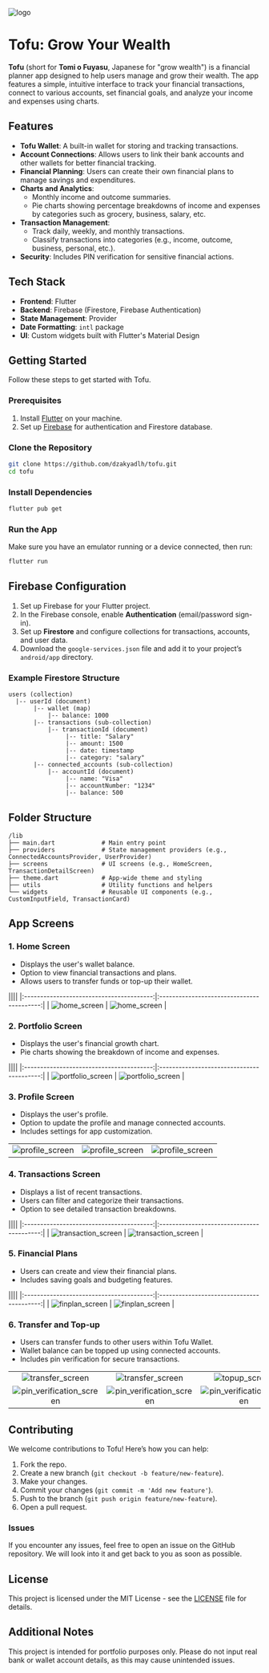 ![logo](assets/images/tofu.png)

# Tofu: Grow Your Wealth

**Tofu** (short for **Tomi o Fuyasu**, Japanese for "grow wealth") is a financial planner app designed to help users manage and grow their wealth. The app features a simple, intuitive interface to track your financial transactions, connect to various accounts, set financial goals, and analyze your income and expenses using charts.

## Features

- **Tofu Wallet**: A built-in wallet for storing and tracking transactions.
- **Account Connections**: Allows users to link their bank accounts and other wallets for better financial tracking.
- **Financial Planning**: Users can create their own financial plans to manage savings and expenditures.
- **Charts and Analytics**:
  - Monthly income and outcome summaries.
  - Pie charts showing percentage breakdowns of income and expenses by categories such as grocery, business, salary, etc.
- **Transaction Management**:
  - Track daily, weekly, and monthly transactions.
  - Classify transactions into categories (e.g., income, outcome, business, personal, etc.).
- **Security**: Includes PIN verification for sensitive financial actions.

## Tech Stack

- **Frontend**: Flutter
- **Backend**: Firebase (Firestore, Firebase Authentication)
- **State Management**: Provider
- **Date Formatting**: `intl` package
- **UI**: Custom widgets built with Flutter's Material Design

## Getting Started

Follow these steps to get started with Tofu.

### Prerequisites

1. Install [Flutter](https://flutter.dev/docs/get-started/install) on your machine.
2. Set up [Firebase](https://firebase.google.com/docs/flutter/setup) for authentication and Firestore database.

### Clone the Repository

```bash
git clone https://github.com/dzakyadlh/tofu.git
cd tofu
```

### Install Dependencies

```bash
flutter pub get
```

### Run the App

Make sure you have an emulator running or a device connected, then run:

```bash
flutter run
```

## Firebase Configuration

1. Set up Firebase for your Flutter project.
2. In the Firebase console, enable **Authentication** (email/password sign-in).
3. Set up **Firestore** and configure collections for transactions, accounts, and user data.
4. Download the `google-services.json` file and add it to your project’s `android/app` directory.

### Example Firestore Structure

```plaintext
users (collection)
  |-- userId (document)
       |-- wallet (map)
           |-- balance: 1000
       |-- transactions (sub-collection)
           |-- transactionId (document)
                |-- title: "Salary"
                |-- amount: 1500
                |-- date: timestamp
                |-- category: "salary"
       |-- connected_accounts (sub-collection)
           |-- accountId (document)
                |-- name: "Visa"
                |-- accountNumber: "1234"
                |-- balance: 500
```

## Folder Structure

```plaintext
/lib
├── main.dart             # Main entry point
├── providers             # State management providers (e.g., ConnectedAccountsProvider, UserProvider)
├── screens               # UI screens (e.g., HomeScreen, TransactionDetailScreen)
├── theme.dart            # App-wide theme and styling
├── utils                 # Utility functions and helpers
└── widgets               # Reusable UI components (e.g., CustomInputField, TransactionCard)
```

## App Screens

### 1. **Home Screen**

- Displays the user's wallet balance.
- Option to view financial transactions and plans.
- Allows users to transfer funds or top-up their wallet.

||||
|:----------------------------------------:|:-----------------------------------------:|
| ![home_screen](assets/documentation/home1.png) | ![home_screen](assets/documentation/home2.jpeg) |

### 2. **Portfolio Screen**

- Displays the user's financial growth chart.
- Pie charts showing the breakdown of income and expenses.

||||
|:----------------------------------------:|:-----------------------------------------:|
| ![portfolio_screen](assets/documentation/portfolio1.png) | ![portfolio_screen](assets/documentation/portfolio2.png) |

### 3. **Profile Screen**

- Displays the user's profile.
- Option to update the profile and manage connected accounts.
- Includes settings for app customization.

||||
|:----------------------------------------:|:-----------------------------------------:|:-----------------------------------------:|
| ![profile_screen](assets/documentation/profile1.jpeg) | ![profile_screen](assets/documentation/profile2.jpeg) | ![profile_screen](assets/documentation/addaccountconnection.jpeg) |

### 4. **Transactions Screen**

- Displays a list of recent transactions.
- Users can filter and categorize their transactions.
- Option to see detailed transaction breakdowns.

||||
|:----------------------------------------:|:-----------------------------------------:|
| ![transaction_screen](assets/documentation/transactions.jpeg) | ![transaction_screen](assets/documentation/transactiondetail.jpeg) |

### 5. **Financial Plans**

- Users can create and view their financial plans.
- Includes saving goals and budgeting features.

||||
|:----------------------------------------:|:-----------------------------------------:|
| ![finplan_screen](assets/documentation/finplanlist.jpeg) | ![finplan_screen](assets/documentation/addfinplan.jpeg) |

### 6. **Transfer and Top-up**

- Users can transfer funds to other users within Tofu Wallet.
- Wallet balance can be topped up using connected accounts.
- Includes pin verification for secure transactions.

||||
|:----------------------------------------:|:-----------------------------------------:|:-----------------------------------------:|
| ![transfer_screen](assets/documentation/transfer.jpeg) | ![transfer_screen](assets/documentation/transfercheckout.jpeg) | ![topup_screen](assets/documentation/topup.jpeg) |
| ![pin_verification_screen](assets/documentation/pin.jpeg) | ![pin_verification_screen](assets/documentation/insertpin.jpeg) | ![pin_verification_screen](assets/documentation/pinerror.jpeg) |

## Contributing

We welcome contributions to Tofu! Here’s how you can help:

1. Fork the repo.
2. Create a new branch (`git checkout -b feature/new-feature`).
3. Make your changes.
4. Commit your changes (`git commit -m 'Add new feature'`).
5. Push to the branch (`git push origin feature/new-feature`).
6. Open a pull request.

### Issues

If you encounter any issues, feel free to open an issue on the GitHub repository. We will look into it and get back to you as soon as possible.

## License

This project is licensed under the MIT License - see the [LICENSE](LICENSE) file for details.

## Additional Notes

This project is intended for portfolio purposes only. Please do not input real bank or wallet account details, as this may cause unintended issues.
